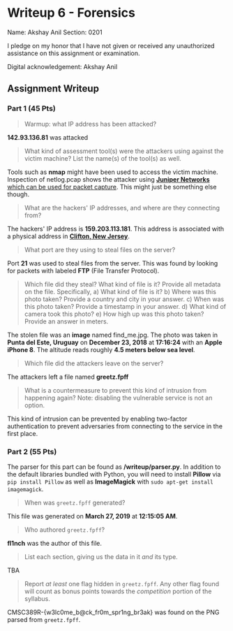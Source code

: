 # Writeup 6 - Forensics

Name: Akshay Anil
Section: 0201

I pledge on my honor that I have not given or received any unauthorized assistance on this assignment or examination.

Digital acknowledgement: Akshay Anil

## Assignment Writeup

### Part 1 (45 Pts)
> Warmup: what IP address has been attacked?

**142.93.136.81** was attacked
> What kind of assessment tool(s) were the attackers using against the victim machine? List the name(s) of the tool(s) as well.

Tools such as **nmap** might have been used to access the victim machine. Inspection of netlog.pcap shows the attacker using [**Juniper Networks** which can be used for packet capture](https://kb.juniper.net/InfoCenter/index?page=content&id=KB11709). This might just be something else though.

>What are the hackers' IP addresses, and where are they connecting from?

The hackers' IP address is **159.203.113.181**. This address is associated with a physical address in [**Clifton, New Jersey**](https://whatismyipaddress.com/ip/159.203.113.181).

>What port are they using to steal files on the server?

Port **21** was used to steal files from the server. This was found by looking for packets with labeled **FTP** (File Transfer Protocol).

>Which file did they steal? What kind of file is it? Provide all metadata on the file. Specifically,
a) What kind of file is it?
b) Where was this photo taken? Provide a country and city in your answer.
c) When was this photo taken? Provide a timestamp in your answer.
d) What kind of camera took this photo?
e) How high up was this photo taken? Provide an answer in meters.

The stolen file was an **image** named find_me.jpg. The photo was taken in **Punta del Este, Uruguay** on **December 23, 2018** at **17:16:24** with an **Apple iPhone 8**. The altitude reads roughly **4.5 meters below sea level**.

>Which file did the attackers leave on the server?

The attackers left a file named **greetz.fpff**

>What is a countermeasure to prevent this kind of intrusion from happening again? Note: disabling the vulnerable service is not an option.

This kind of intrusion can be prevented by enabling two-factor authentication to prevent adversaries from connecting to the service in the first place.
### Part 2 (55 Pts)
The parser for this part can be found as **/writeup/parser.py**. In addition to the default libraries bundled with Python, you will need to install **Pillow** via `pip install Pillow` as well as **ImageMagick** with `sudo apt-get install imagemagick`.

> When was `greetz.fpff` generated?

This file was generated on **March 27, 2019** at **12:15:05 AM**.

>Who authored `greetz.fpff`?

**fl1nch** was the author of this file.

>List each section, giving us the data in it *and* its type.

TBA

>Report *at least* one flag hidden in `greetz.fpff`. Any other flag found will count as bonus points towards the *competition* portion of the syllabus.

CMSC389R-{w3lc0me_b@ck_fr0m_spr1ng_br3ak} was found on the PNG parsed from `greetz.fpff`.
